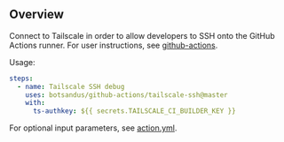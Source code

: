 ## Overview

Connect to Tailscale in order to allow developers to SSH onto the GitHub
Actions runner.  For user instructions, see [github-actions](..).

Usage:
```yaml
steps:
  - name: Tailscale SSH debug
    uses: botsandus/github-actions/tailscale-ssh@master
    with:
      ts-authkey: ${{ secrets.TAILSCALE_CI_BUILDER_KEY }}
```

For optional input parameters, see [action.yml](action.yml).

